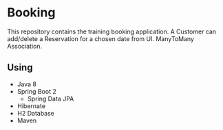 # Booking
This repository contains the training booking application. A Customer can add/delete a Reservation for a chosen date from UI. ManyToMany Association.

## Using
- Java 8
- Spring Boot 2
  - Spring Data JPA
- Hibernate
- H2 Database
- Maven
